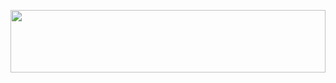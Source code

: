 


<p align="center">
  <img src="https://github.com/Wasim901/Wasim901/assets/119388217/f5f493e6-7ffb-446b-b930-d66a7abf5b66" width="100%" height="100px">
</p>


<!--
**Wasim901/Wasim901** is a ✨ _special_ ✨ repository because its `README.md` (this file) appears on your GitHub profile.

Here are some ideas to get you started:

- 🔭 I’m currently working on ...
- 🌱 I’m currently learning ...
- 👯 I’m looking to collaborate on ...
- 🤔 I’m looking for help with ...
- 💬 Ask me about ...
- 📫 How to reach me: ...
- 😄 Pronouns: ...
- ⚡ Fun fact: ...
-->

